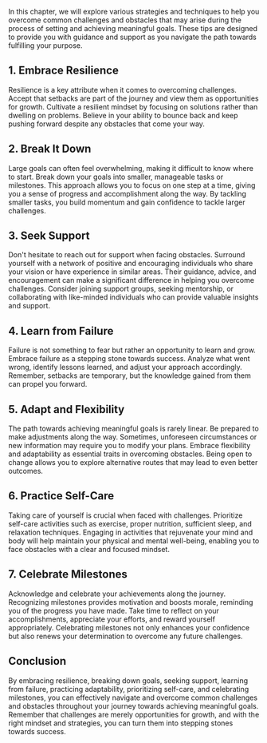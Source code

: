 
In this chapter, we will explore various strategies and techniques to help you overcome common challenges and obstacles that may arise during the process of setting and achieving meaningful goals. These tips are designed to provide you with guidance and support as you navigate the path towards fulfilling your purpose.

1\. Embrace Resilience
---------------------

Resilience is a key attribute when it comes to overcoming challenges. Accept that setbacks are part of the journey and view them as opportunities for growth. Cultivate a resilient mindset by focusing on solutions rather than dwelling on problems. Believe in your ability to bounce back and keep pushing forward despite any obstacles that come your way.

2\. Break It Down
----------------

Large goals can often feel overwhelming, making it difficult to know where to start. Break down your goals into smaller, manageable tasks or milestones. This approach allows you to focus on one step at a time, giving you a sense of progress and accomplishment along the way. By tackling smaller tasks, you build momentum and gain confidence to tackle larger challenges.

3\. Seek Support
---------------

Don't hesitate to reach out for support when facing obstacles. Surround yourself with a network of positive and encouraging individuals who share your vision or have experience in similar areas. Their guidance, advice, and encouragement can make a significant difference in helping you overcome challenges. Consider joining support groups, seeking mentorship, or collaborating with like-minded individuals who can provide valuable insights and support.

4\. Learn from Failure
---------------------

Failure is not something to fear but rather an opportunity to learn and grow. Embrace failure as a stepping stone towards success. Analyze what went wrong, identify lessons learned, and adjust your approach accordingly. Remember, setbacks are temporary, but the knowledge gained from them can propel you forward.

5\. Adapt and Flexibility
------------------------

The path towards achieving meaningful goals is rarely linear. Be prepared to make adjustments along the way. Sometimes, unforeseen circumstances or new information may require you to modify your plans. Embrace flexibility and adaptability as essential traits in overcoming obstacles. Being open to change allows you to explore alternative routes that may lead to even better outcomes.

6\. Practice Self-Care
---------------------

Taking care of yourself is crucial when faced with challenges. Prioritize self-care activities such as exercise, proper nutrition, sufficient sleep, and relaxation techniques. Engaging in activities that rejuvenate your mind and body will help maintain your physical and mental well-being, enabling you to face obstacles with a clear and focused mindset.

7\. Celebrate Milestones
-----------------------

Acknowledge and celebrate your achievements along the journey. Recognizing milestones provides motivation and boosts morale, reminding you of the progress you have made. Take time to reflect on your accomplishments, appreciate your efforts, and reward yourself appropriately. Celebrating milestones not only enhances your confidence but also renews your determination to overcome any future challenges.

Conclusion
----------

By embracing resilience, breaking down goals, seeking support, learning from failure, practicing adaptability, prioritizing self-care, and celebrating milestones, you can effectively navigate and overcome common challenges and obstacles throughout your journey towards achieving meaningful goals. Remember that challenges are merely opportunities for growth, and with the right mindset and strategies, you can turn them into stepping stones towards success.
